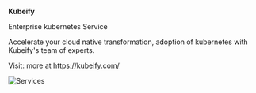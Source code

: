 **Kubeify**

Enterprise kubernetes Service

Accelerate your cloud native transformation, adoption of kubernetes with Kubeify's team of experts.

Visit: more at https://kubeify.com/

![Services](https://blog.kubeify.com/images/kubernetes-services-offered.png)
